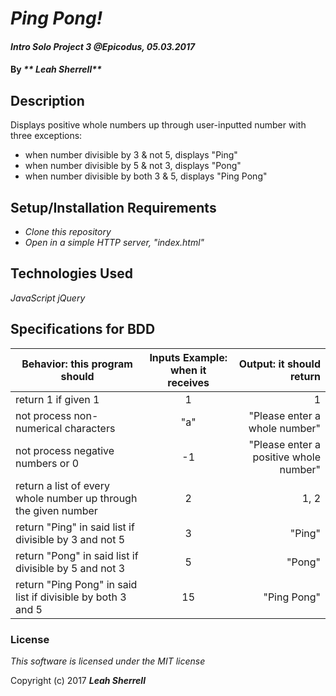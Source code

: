 # _Ping Pong!_

#### _Intro Solo Project 3 @Epicodus, 05.03.2017_

#### By _** Leah Sherrell**_

## Description

Displays positive whole numbers up through user-inputted number with three exceptions:  
- when number divisible by 3 & not 5, displays "Ping"
- when number divisible by 5 & not 3, displays "Pong"
- when number divisible by both 3 & 5, displays "Ping Pong"

## Setup/Installation Requirements

* _Clone this repository_
* _Open in a simple HTTP server, "index.html"_

## Technologies Used

_JavaScript_
_jQuery_

## Specifications for BDD
| Behavior: this program should| Inputs Example: when it receives | Output: it should return|
|------------------|:-------------:|------:|
|return 1 if given 1|1|1|
|not process non-numerical characters|"a"|"Please enter a whole number"|
|not process negative numbers or 0|-1|"Please enter a positive whole number"|
|return a list of every whole number up through the given number|2|1, 2|
|return "Ping" in said list if divisible by 3 and not 5 |3|"Ping"|
|return "Pong" in said list if divisible by 5 and not 3|5|"Pong"|
|return "Ping Pong" in said list if divisible by both 3 and 5|15|"Ping Pong"|



### License

*This software is licensed under the MIT license*

Copyright (c) 2017 **_Leah Sherrell_**
